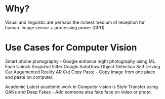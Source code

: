 # Why?
Visual and linguistic are perhaps the richest medium of reception for human.
Image sensor + processing power (GPU)

# Use Cases for Computer Vision
Smart phone photography - Google enhance night photography using ML.
Face Unlock
Snapshot Filter
Google AutoDraw
Object Detection
Self Driving Car
Augumented Reality
AR Cut Copy Paste - Copy image from one place and paste on computer.

Academic
    Latest academic work in Computer vision is Style Transfer using GANs and Deep Fakes - Add someone else fake face on video or photo.